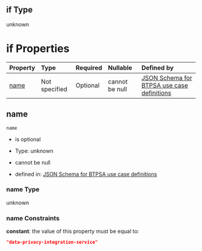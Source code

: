 ## if Type

unknown

# if Properties

| Property      | Type          | Required | Nullable       | Defined by                                                                                                                                                                                                        |
| :------------ | :------------ | :------- | :------------- | :---------------------------------------------------------------------------------------------------------------------------------------------------------------------------------------------------------------- |
| [name](#name) | Not specified | Optional | cannot be null | [JSON Schema for BTPSA use case definitions](btpsa-usecase-properties-services-items-allof-1-then-allof-32-if-properties-name.md "undefined#/properties/services/items/allOf/1/then/allOf/32/if/properties/name") |

## name



`name`

*   is optional

*   Type: unknown

*   cannot be null

*   defined in: [JSON Schema for BTPSA use case definitions](btpsa-usecase-properties-services-items-allof-1-then-allof-32-if-properties-name.md "undefined#/properties/services/items/allOf/1/then/allOf/32/if/properties/name")

### name Type

unknown

### name Constraints

**constant**: the value of this property must be equal to:

```json
"data-privacy-integration-service"
```
